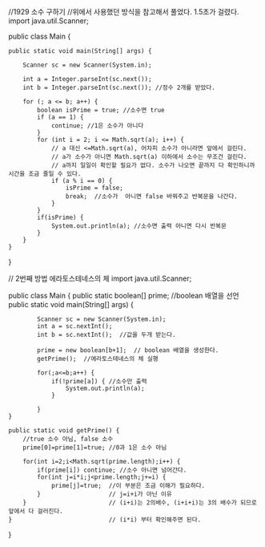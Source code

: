 //1929 소수 구하기 //위에서 사용했던 방식을 참고해서 풀었다. 1.5초가 걸렸다.
import java.util.Scanner;

public class Main {

	public static void main(String[] args) {

		Scanner sc = new Scanner(System.in);

		int a = Integer.parseInt(sc.next());
		int b = Integer.parseInt(sc.next()); //정수 2개를 받았다.

		for (; a <= b; a++) {
			boolean isPrime = true; //소수면 true
			if (a == 1) {
				continue; //1은 소수가 아니다
			}
			for (int i = 2; i <= Math.sqrt(a); i++) {
				// a 대신 <=Math.sqrt(a), 어차피 소수가 아니라면 앞에서 걸린다.
				// a가 소수가 아니면 Math.sqrt(a) 이하에서 소수는 무조건 걸린다.
				// a까지 일일이 확인할 필요가 없다. 소수가 나오면 끝까지 다 확인하니까 시간을 조금 줄일 수 있다.
				if (a % i == 0) {
					isPrime = false;
					break;  //소수가  아니면 false 바꿔주고 반복문을 나간다.
				}	
			}
			if(isPrime) {
				System.out.println(a); //소수면 출력 아니면 다시 반복문
			}
		}
	}
}

// 2번째 방법 에라토스테네스의 체
import java.util.Scanner;

public class Main {
	public static boolean[] prime; //boolean 배열을 선언
	public static void main(String[] args) {

			Scanner sc = new Scanner(System.in);
			int a = sc.nextInt();
			int b = sc.nextInt();  //값을 두개 받는다. 
			
			prime = new boolean[b+1];  // boolean 배열을 생성한다. 
			getPrime();  //에라토스테네스의 체 실행
			
			for(;a<=b;a++) {
				if(!prime[a]) { //소수만 출력
					System.out.println(a);
				}
					
			}
	}
	
	public static void getPrime() {
		//true 소수 아님, false 소수
		prime[0]=prime[1]=true; //0과 1은 소수 아님
		
		for(int i=2;i<Math.sqrt(prime.length);i++) {
			if(prime[i]) continue; //소수 아니면 넘어간다.
			for(int j=i*i;j<prime.length;j+=i) {
				prime[j]=true;  //이 부분은 조금 이해가 필요하다.
			}					// j=i+i가 아닌 이유
		}						// (i+i)는 2의배수, (i+i+i)는 3의 배수가 되므로 앞에서 다 걸러진다. 
	}							// (i*i) 부터 확인해주면 된다.
	
}

